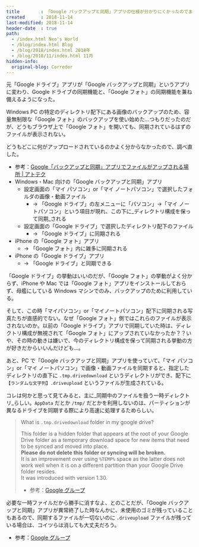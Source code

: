 ```yaml
---
title        : 「Google バックアップと同期」アプリの仕様が分かりにくかったのでまとめ
created      : 2018-11-14
last-modified: 2018-11-14
header-date  : true
path:
  - /index.html Neo's World
  - /blog/index.html Blog
  - /blog/2018/index.html 2018年
  - /blog/2018/11/index.html 11月
hidden-info:
  original-blog: Corredor
---
```


元「Google ドライブ」アプリが「Google バックアップと同期」というアプリに変わり、Google ドライブの同期機能と、「Google フォト」の同期機能を兼ね備えるようになった。

Windows PC の特定のディレクトリ配下にある画像のバックアップのため、容量無制限な「Google フォト」のバックアップを使い始めた…つもりだったのだが、どうもブラウザ上で「Google フォト」を開いても、同期されているはずのファイルが表示されない。

どうもどこに何がアップロードされているのかよく分からなかったので、調べ直した。

- 参考：[Google「バックアップと同期」アプリでファイルがアップされる場所 | アトテク](https://attech.info/backup-and-sync-behavior/)
- Windows・Mac 向けの「Google バックアップと同期」アプリ
  - 設定画面の「マイ パソコン」or「マイ ノートパソコン」で選択したフォルダの画像・動画ファイル
      - → 「Google ドライブ」の左メニューに「パソコン」→「マイ ノートパソコン」という項目が現れ、この下に_ディレクトリ構成を保って同期_される
  - 設定画面の「Google ドライブ」で選択したディレクトリ配下のファイル
      - → 「Google ドライブ」に同期される
- iPhone の「Google フォト」アプリ
  - → 「Google フォト」内に雑多に同期される
- iPhone の「Google ドライブ」アプリ
  - → 「Google ドライブ」と同期できる

「Google ドライブ」の挙動はいいのだが、「Google フォト」の挙動がよく分からず、iPhone や Mac では「Google フォト」アプリをインストールしておらず、母艦にしている Windows マシンでのみ、バックアップのために利用している。

そして、この時「マイパソコン」or「マイノートパソコン」配下に同期される写真たちが直感的でない。なぜ「Google フォト」側ではこれらのファイルが表示されないのか。以前の「Google ドライブ」アプリで同期していた時は、ディレクトリ構成が無視されて「Google フォト」にアップされていなかったか？？いや、その時の動きは嫌いで、今のディレクトリ構成を保って同期される挙動の方が好きだからいいんだけども…。

あと、PC で「Google バックアップと同期」アプリを使っていて、「マイ パソコン」or「マイ ノートパソコン」で画像・動画ファイルを同期すると、指定したディレクトリの直下に `.tmp.drivedownload` というディレクトリができ、配下に `【ランダムな文字列】.driveupload` というファイルが生成されている。

コレは何かと思って見てみると、主に_同期中のファイルを扱う一時ディレクトリ_らしい。`AppData` だとか `/tmp/` だとかを利用しないのは、パーティションが異なるドライブを同期する際により高速に処理するためらしい。

> What is `.tmp.drivedownload` folder in my google drive?
> 
> This folder is a hidden folder that appears at the root of your Google Drive folder as a temporary download space for new items that need to be synced and moved into place.  
> **Please do not delete this folder or syncing will be broken.**  
> It is an improvement over using `%TEMP%` space as the latter does not work well when it is on a different partition than your Google Drive folder resides.  
> It was introduced with version 1.30.
> 
> - 参考：[Google グループ](https://productforums.google.com/forum/#!topic/drive/tANxr2JmBHI)

必要な一時ファイルだから勝手に消すなよ、とのことだが、「Google バックアップと同期」アプリが異常終了した時なんかに、未使用のゴミが残っていることもあるので、同期するファイルが一切ないのに `.driveupload` ファイルが残っている場合は、コイツらは消しても大丈夫だろう。

- 参考：[Google グループ](https://productforums.google.com/forum/#!topic/drive/vmaNhyqpXgQ)
